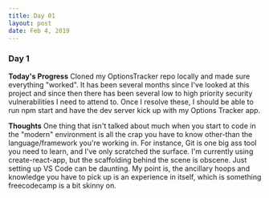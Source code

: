 ```yaml
---
title: Day 01
layout: post
date: Feb 4, 2019
---
```


### Day 1

**Today's Progress**
Cloned my OptionsTracker repo locally and made sure everything "worked". It has been several months since I've looked at this project and since then there has been several low to high priority security vulnerabilities I need to attend to. Once I resolve these, I should be able to run npm start and have the dev server kick up with my Options Tracker app.

**Thoughts**
One thing that isn't talked about much when you start to code in the "modern" environment is all the crap you have to know other-than the language/framework you're working in. For instance, Git is one big ass tool you need to learn, and I've only scratched the surface. I'm currently using create-react-app, but the scaffolding behind the scene is obscene. Just setting up VS Code can be daunting. My point is, the ancillary hoops and knowledge you have to pick up is an experience in itself, which is something freecodecamp is a bit skinny on. 
